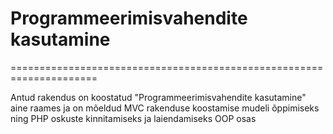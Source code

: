 # Programmeerimisvahendite kasutamine

=====================================================================

Antud rakendus on koostatud "Programmeerimisvahendite kasutamine"
aine raames ja on mõeldud MVC rakenduse koostamise mudeli õppimiseks
ning PHP oskuste kinnitamiseks ja laiendamiseks OOP osas